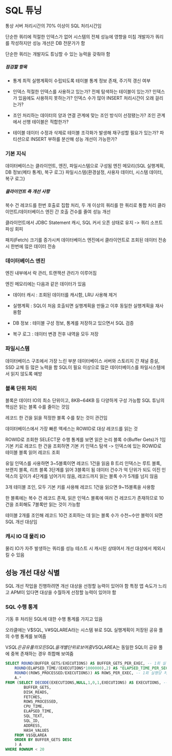 # SQL 튜닝

통상 서버 처리시간의 70% 이상이 SQL 처리시간임

단순한 쿼리에 적절한 인덱스가 없어 시스템의 전체 성능에 영향을 미침
개발자가 쿼리를 작성하지만 성능 개선은 DB 전문가가 함

단순한 쿼리는 개발자도 튜닝할 수 있는 능력을 갖춰야 함

##### 점검할 항목

* 통계
최적 실행계획이 수립되도록 테이블 통계 정보 존재, 주기적 갱신 여부

* 인덱스
적절한 인덱스를 사용하고 있는가?
전체 탐색하는 테이블이 있는가?
인덱스가 있음에도 사용하지 못하는가?
인덱스 수가 많아 INSERT 처리시간이 오래 걸리는가?

* 조인
처리하는 데이터의 양과 연결 관계에 맞는 조인 방식이 선정됐는가?
조인 관계에서 선행 테이블은 적합한가?

* 테이블
데이터 수정과 삭제로 테이블 조각화가 발생해 재구성할 필요가 있는가?
파티션으로 INSERT 부하를 분산해 성능 개선이 가능한가?

### 기본 지식

데이터베이스는 클라이언트, 엔진, 파일시스템으로 구성됨
엔진 메모리{SQL 실행계획, DB 정보(메타 통계), 복구 로그}
파일시스템{환경설정, 사용자 데이터, 시스템 데이터, 복구 로그}

##### 클라이언트 측 개선 사항

복수 건 레코드를 한번 호출로 집합 처리, 두 개 이상의 쿼리를 한 쿼리로 통합 처리
클라이언트/데이터베이스 엔진 간 호출 건수를 줄여 성능 개선

클라이언트에서 JDBC Statement 캐시, SQL 커서 오픈 상태로 유지 -> 쿼리 소프트 파싱 회피

패치(Fetch) 크기를 증가시켜 데이터베이스 엔진에서 클라이언트로 조회된 데이터 전송 시 한번에 많은 데이터 전송

### 데이터베이스 엔진

엔진 내부에서 락 관리, 트랜잭션 관리가 이루어짐

엔진 메모리에는 다음과 같은 데이터가 있음

* 데이터 캐시 : 조회된 데이터를 캐시함, LRU 사용해 제거

* 실행계획 : SQL이 처음 호출되면 실행계획을 만들고 이후 동일한 실행계획을 재사용함

* DB 정보 : 테이블 구성 정보, 통계를 저장하고 있으면서 SQL 검증

* 복구 로그 : 데이터 변경 전후 내역을 모두 저장

### 파일시스템

데이터베이스 구조에서 가장 느린 부분
데이터베이스 서버와 스토리지 간 채널 증설, SSD 교체 등 많은 노력을 함
SQL이 필요 이상으로 많은 데이터베이스를 파일시스템에서 읽지 않도록 예방

### 블록 단위 처리

블록은 데이터 IO의 최소 단위이고, 8KB~64KB 등 다양하게 구성 가능함
SQL 튜닝의 핵심은 읽는 블록 수를 줄이는 것임

레코드 한 건을 읽을 적정한 블록 수를 찾는 것이 관건임

데이터베이스에서 가장 빠른 액세스는 ROWID로 대상 레코드를 읽는 것

ROWID로 조회한 SELECT문 수행 통계를 보면 읽은 논리 블록 수(Buffer Gets)가 1임
기본 키로 레코드 한 건을 조회하면 기본 키 인덱스 탐색 -> 인덱스에 있는 ROWID로 테이블 블록 읽어 레코드 조회

유일 인덱스를 사용하면 3~5블록이면 레코드 1건을 읽음
B 트리 인덱스는 루트 블록, 브랜치 블록, 리프 블록 3단계를 읽어 3블록이 됨
데이터 건수가 억 단위가 되도 이진 인덱스의 깊이가 4단계를 넘어가지 않음, 레코드까지 읽는 블록 수가 5개를 넘지 않음

3개 테이블 조인, 모두 기본 키를 사용해 레코드 1건을 읽으면 9~15블록을 사용함

한 블록에는 복수 건 레코드 존재, 읽은 인덱스 블록에 여러 건 레코드가 존재하므로 10건을 조회해도 7블록만 읽는 것이 가능함

테이블 2개를 조인해 레코드 10건 조회하는 데 읽는 블록 수가 수천~수만 블럭이 되면 SQL 개선 대상임

### 캐시 IO 대 물리 IO

물리 IO가 자주 발생하는 쿼리를 성능 테스트 시 캐시된 상태여서 개선 대상에서 제외시킬 수 있음

## 성능 개선 대상 식별

SQL 개선 작업을 진행하려면 개선 대상을 선정할 능력이 있어야 함
특정 앱 속도가 느리고 APM이 있다면 대상을 수월하게 선정할 능력이 있어야 함

### SQL 수행 통계

기동 후 처리된 SQL에 대한 수행 통계를 가지고 있음

오라클에는 V$SQL, V#SQLAREA라는 시스템 뷰로 SQL 실행계획이 저장된 공유 풀의 수행 통계를 보여줌

V$SQL은 공유 풀의 모든 SQL을 개별 단위로 보여줌
V$SQLAREA는 동일한 SQL이 공유 풀에 중복 존재하는 경우 취합해 보여줌

```sql
SELECT ROUND(BUFFER_GETS/EXECUTIONS) AS BUFFER_GETS_PER_EXEC, -- 1회 실행당 읽은 블록 수
    ROUND(ELAPSED_TIME/(EXECUTIONS*1000000),2) AS "ELAPSED_TIME_PER_SEC(Sec)" -- 1회 실행당 처리시간(초단위)
    ROUND((ROWS_PROCESSED/EXECUTIONS)) AS ROWS_PER_EXEC, -- 1회 실행당 처리된 건수
    A.*
FROM (SELECT DECODE(EXECUTIONS,NULL,1,0,1,EXECUTIONS) AS EXECUTIONS, -- 누적 실행 횟수
        BUFFER_GETS,
        DISK_READS,
        FETCHES,
        ROWS_PROCESSED,
        CPU_TIME,
        ELAPSED_TIME,
        SQL_TEXT,
        SQL_ID,
        ADDRESS,
        HASH_VALUES
    FROM V$SQLAREA
    ORDER BY BUFFER_GETS DESC
    ) A
WHERE ROWNUM < 20
```